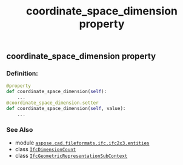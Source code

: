 ﻿---
title: coordinate_space_dimension property
second_title: Aspose.CAD for Python via .NET API References
description: 
type: docs
weight: 60
url: /python-net/aspose.cad.fileformats.ifc.ifc2x3.entities/ifcgeometricrepresentationsubcontext/coordinate_space_dimension/
is_root: false
---

## coordinate_space_dimension property

### Definition:
```python
@property
def coordinate_space_dimension(self):
    ...
@coordinate_space_dimension.setter
def coordinate_space_dimension(self, value):
    ...
```

### See Also
* module [`aspose.cad.fileformats.ifc.ifc2x3.entities`](../../)
* class [`IfcDimensionCount`](/cad/python-net/aspose.cad.fileformats.ifc.ifc2x3.types/ifcdimensioncount)
* class [`IfcGeometricRepresentationSubContext`](/cad/python-net/aspose.cad.fileformats.ifc.ifc2x3.entities/ifcgeometricrepresentationsubcontext)
